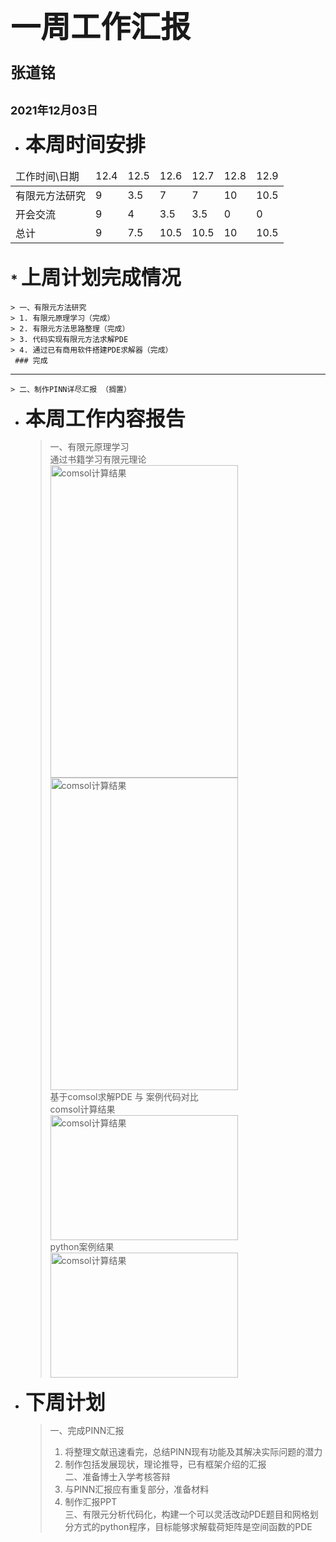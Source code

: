 # <font face="微软雅黑" ><font size=7> 一周工作汇报 </font></font> #
### <font size=5> 张道铭 </font> ###
## <font size=4> 2021年12月03日 </font> ##

* <font size=6>__本周时间安排__</font>
<table>
    <thead>
        <tr>
            <td>工作时间\日期</td>
            <td>12.4</td>
            <td>12.5</td>
            <td>12.6</td>
            <td>12.7</td>
            <td>12.8</td>
            <td>12.9</td>
        </tr>
    </thead>
    <tbody>
        <tr>
            <td>有限元方法研究</td>
            <td>9</td>
            <td>3.5</td>
            <td>7</td>
            <td>7</td>
            <td>10</td>
            <td>10.5</td>
        <tr>
            <td>开会交流</td>
            <td>9</td>
            <td>4</td>
            <td>3.5</td>
            <td>3.5</td>
            <td>0</td>
            <td>0</td>
        </tr>
        <tr>
            <td>总计</td>
            <td>9</td>
            <td>7.5</td>
            <td>10.5</td>
            <td>10.5</td>
            <td>10</td>
            <td>10.5</td>
        </tr>
    </tbody>
</table>


## * <font size=6>__上周计划完成情况__</font>
    > 一、有限元方法研究  
    > 1. 有限元原理学习（完成）  
    > 2. 有限元方法思路整理（完成）  
    > 3. 代码实现有限元方法求解PDE  
    > 4. 通过已有商用软件搭建PDE求解器（完成）  
     ### 完成
***
  
    > 二、制作PINN详尽汇报 （搁置） 
 
* <font size=6>__本周工作内容报告__</font>
![]()
    > 一、有限元原理学习  
    > 通过书籍学习有限元理论   
    > <img src="https://s2.loli.net/2021/12/10/jEtJgHnRZeY3hQ6.jpg" width = "300" height = "500" alt="comsol计算结果" align=center/>  
    > <img src="https://s2.loli.net/2021/12/10/KvacWeI8HdfRjpn.jpg" width = "300" height = "500" alt="comsol计算结果" align=center/>  
	> 基于comsol求解PDE 与 案例代码对比  
	> comsol计算结果  
	> <img src="https://s2.loli.net/2021/12/09/uNhMlbfaD8iqZOR.png" width = "300" height = "200" alt="comsol计算结果" align=center/>  
	> python案例结果  
	> <img src="https://s2.loli.net/2021/12/10/4tBjVghL1i65Y3s.png" width = "300" height = "200" alt="comsol计算结果" align=center/> 

* <font size=6>__下周计划__</font>  
    > 一、完成PINN汇报    
    > 1. 将整理文献迅速看完，总结PINN现有功能及其解决实际问题的潜力  
    > 2. 制作包括发展现状，理论推导，已有框架介绍的汇报  
    > 二、准备博士入学考核答辩  
    > 1. 与PINN汇报应有重复部分，准备材料  
    > 2. 制作汇报PPT  
    > 三、有限元分析代码化，构建一个可以灵活改动PDE题目和网格划分方式的python程序，目标能够求解载荷矩阵是空间函数的PDE
